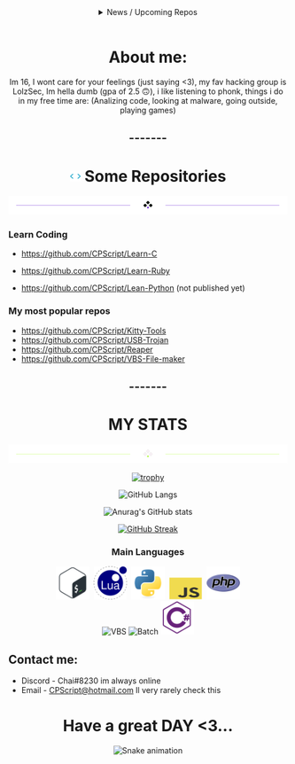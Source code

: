 <div align=center>
    
    
<details>
<summary>News / Upcoming Repos</summary>
<br>

Check out my store: https://giveme1taa.wixsite.com/orbit 

The programs arn't being sold at the moment so dont worry about buying anything

</details>

    

<div align=center>
    <img src="https://komarev.com/ghpvc/?username=CPScript&style=flat-square&color=blue" alt=""/>
</div>

    
    
    
    
    
    

# About me:
Im 16, I wont care for your feelings (just saying <3), my fav hacking group is LolzSec, Im hella dumb (gpa of 2.5 🙃), i like listening to phonk, things i do in my free time are: (Analizing code, looking at malware, going outside, playing games)
                                                       
## -------
 
    
<h1 align="center"><img src="code.gif" height="20"/> Some Repositories</h1>
    
<div align="center">
  <img src="divider2.png" alt="divider"/>
</div> 
           
           
<div align="left">

### Learn Coding
* https://github.com/CPScript/Learn-C
* https://github.com/CPScript/Learn-Ruby   
    
* https://github.com/CPScript/Lean-Python (not published yet)
                                                                                                                     
### My most popular repos

* https://github.com/CPScript/Kitty-Tools
* https://github.com/CPScript/USB-Trojan
* https://github.com/CPScript/Reaper
* https://github.com/CPScript/VBS-File-maker



<div align="center">

## -------

# MY STATS    
    
<div align="center">
  <img src="divider1.png" alt="divider"/>
</div> 

           
[![trophy](https://github-profile-trophy.vercel.app/?username=CPScript)](https://github.com/CPScript/github-profile-trophy)
 
![GitHub Langs](https://github-readme-stats.vercel.app/api/top-langs/?username=CPScript&layout=compact&theme=blue-green)

![Anurag's GitHub stats](https://github-readme-stats.vercel.app/api?username=CPScript&show_icons=true&theme=synthwave)

[![GitHub Streak](https://github-readme-streak-stats.herokuapp.com?user=CPScript&theme=hacker&date_format=M%20j%5B%2C%20Y%5D)](https://git.io/streak-stats)
           
### Main Languages
<div>
    <img src="https://github.com/devicons/devicon/blob/master/icons/bash/bash-original.svg"  title="Bach" alt="Bach" width="60" height="60"/>&nbsp;
    <img src="https://github.com/devicons/devicon/blob/master/icons/lua/lua-original-wordmark.svg"  title="Lua" alt="Lua" width="60" height="60"/>&nbsp; 
    <img src="https://github.com/devicons/devicon/blob/master/icons/python/python-original.svg"  title="Python" alt="Python" width="60" height="60"/>&nbsp;
    <img src="https://github.com/devicons/devicon/blob/master/icons/javascript/javascript-original.svg" title="JavaScript" alt="JavaScript" width="60" height="40"/>&nbsp;
    <img src="https://raw.githubusercontent.com/devicons/devicon/1119b9f84c0290e0f0b38982099a2bd027a48bf1/icons/php/php-original.svg" title="PHP" alt="PHP" width="60"
<div> 
    
<div>
    <img src="https://www.file-extension.info/images/resource/formats/vbs.png" title="VBScript" alt="VBS" width="60"/>
    <img src="https://cdn-icons-png.flaticon.com/512/29/29529.png" title="BatchFle" alt="Batch" width="60"/>
    <img src="https://raw.githubusercontent.com/devicons/devicon/1119b9f84c0290e0f0b38982099a2bd027a48bf1/icons/csharp/csharp-line.svg" title="CSharp" alt="C#" width="60/>"
    <img src=     
<div>

<div align="left">
          
           
## Contact me:
* Discord - Chai#8230  im always online         
* Email - CPScript@hotmail.com  Il very rarely check this
           
           
           
           
  
<div align="center">

# Have a great DAY <3... 
                         
![Snake animation](https://github.com/CPScript/github-readme/blob/output/github-contribution-snake.svg)                         
